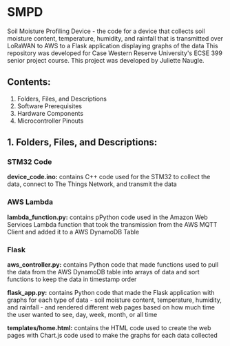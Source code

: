 # SMPD

Soil Moisture Profiling Device - the code for a device that collects soil moisture content, temperature, humidity, and rainfall that is transmitted over LoRaWAN to AWS to a Flask application displaying graphs of the data
This repository was developed for Case Western Reserve University's ECSE 399 senior project course. This project was developed by Juliette Naugle.

## Contents:


1. Folders, Files, and Descriptions
2. Software Prerequisites
4. Hardware Components
5. Microcontroller Pinouts


## 1. Folders, Files, and Descriptions:


### **STM32 Code**

**device_code.ino:** contains C++ code used for the STM32 to collect the data, connect to The Things Network, and transmit the data

### **AWS Lambda**

**lambda_function.py:** contains pPython code used in the Amazon Web Services Lambda function that took the transmission from the AWS MQTT Client and added it to a AWS DynamoDB Table

### **Flask**

**aws_controller.py:** contains Python code that made functions used to pull the data from the AWS DynamoDB table into arrays of data and sort functions to keep the data in timestamp order

**flask_app.py:** contains Python code that made the Flask application with graphs for each type of data - soil moisture content, temperature, humidity, and rainfall - and rendered different web pages based on how much time the user wanted to see, day, week, month, or all time

**templates/home.html:** contains the HTML code used to create the web pages with Chart.js code used to make the graphs for each data collected
